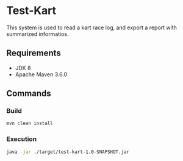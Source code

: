 # Test-Kart

This system is used to read a kart race log, and export a report with summarized informatios.

## Requirements

- JDK 8
- Apache Maven 3.6.0

## Commands

### Build

```sh
mvn clean install
```

### Execution

```sh
java -jar ./target/test-kart-1.0-SNAPSHOT.jar
```
